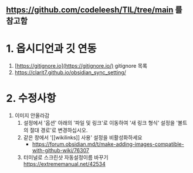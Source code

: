 ## https://github.com/codeleesh/TIL/tree/main 를 참고함

# 1. 옵시디언과 깃 연동
1. [https://gitignore.io](https://gitignore.io/) gitignore 목록
2. https://clarit7.github.io/obsidian_sync_setting/
# 2. 수정사항
1. 이미지 안올라감
	1. 설정에서 '옵션' 아래의 '파일 및 링크'로 이동하여 '새 링크 형식' 설정을 '볼트의 절대 경로'로 변경하십시오.
	2. 같은 창에서 '[[wikilinks]] 사용' 설정을 비활성화하세요
		- https://forum.obsidian.md/t/make-adding-images-compatible-with-github-wiki/76307
	3. 터미널로 스크린샷 자동설정이름 바꾸기
		https://extrememanual.net/42534